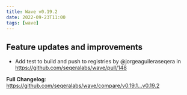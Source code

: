 ```yaml
---
title: Wave v0.19.2
date: 2022-09-23T11:00
tags: [wave]
---
```


## Feature updates and improvements

* Add test to build and push to registries by @jorgeaguileraseqera in https://github.com/seqeralabs/wave/pull/148

**Full Changelog**: https://github.com/seqeralabs/wave/compare/v0.19.1...v0.19.2

